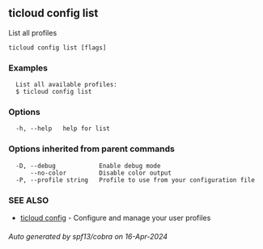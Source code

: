 ## ticloud config list

List all profiles

```
ticloud config list [flags]
```

### Examples

```
  List all available profiles:
  $ ticloud config list
```

### Options

```
  -h, --help   help for list
```

### Options inherited from parent commands

```
  -D, --debug            Enable debug mode
      --no-color         Disable color output
  -P, --profile string   Profile to use from your configuration file
```

### SEE ALSO

* [ticloud config](ticloud_config.md)	 - Configure and manage your user profiles

###### Auto generated by spf13/cobra on 16-Apr-2024
